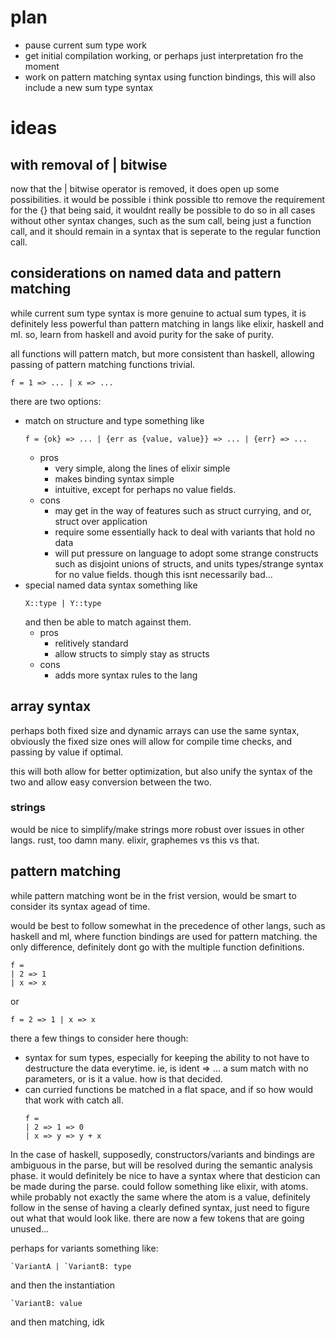 # plan

- pause current sum type work 
- get initial compilation working, or perhaps just interpretation fro the moment
- work on pattern matching syntax using function bindings, this will also include a new sum type syntax

# ideas

## with removal of | bitwise
    
now that the | bitwise operator is removed, it does open up some possibilities.
it would be possible i think possible tto remove the requirement for the {}
that being said, it wouldnt really be possible to do so in all cases without other syntax changes, 
such as the sum call, being just a function call, and it should remain in a syntax that is seperate to the regular function call.

## considerations on named data and pattern matching

while current sum type syntax is more genuine to actual sum types,
it is definitely less powerful than pattern matching in langs like elixir, haskell and ml.
so, learn from haskell and avoid purity for the sake of purity.

all functions will pattern match, but more consistent than haskell, allowing passing of pattern matching functions trivial.
```
f = 1 => ... | x => ...
```

there are two options:
- match on structure and type
    something like
    ```
    f = {ok} => ... | {err as {value, value}} => ... | {err} => ...
    ```
    - pros
        - very simple, along the lines of elixir simple
        - makes binding syntax simple
        - intuitive, except for perhaps no value fields.
    - cons
        - may get in the way of features such as struct currying, and or, struct over application
        - require some essentially hack to deal with variants that hold no data
        - will put pressure on language to adopt some strange constructs
            such as disjoint unions of structs, and units types/strange syntax for no value fields.
            though this isnt necessarily bad...
- special named data syntax
    something like 
    ```
    X::type | Y::type
    ```
    and then be able to match against them. 
    - pros
        - relitively standard
        - allow structs to simply stay as structs
    - cons
        - adds more syntax rules to the lang

## array syntax

perhaps both fixed size and dynamic arrays can use the same syntax,
obviously the fixed size ones will allow for compile time checks, and passing by value if optimal.

this will both allow for better optimization, but also unify the syntax of the two and allow easy conversion between the two.

### strings

would be nice to simplify/make strings more robust over issues in other langs.
rust, too damn many. 
elixir, graphemes vs this vs that.

## pattern matching

while pattern matching wont be in the frist version, would be smart to consider its syntax agead of time.

would be best to follow somewhat in the precedence of other langs, such as haskell and ml,
where function bindings are used for pattern matching.
the only difference, definitely dont go with the multiple function definitions.

```
f = 
| 2 => 1
| x => x
```

or 

```
f = 2 => 1 | x => x
```

there a few things to consider here though:
- syntax for sum types, especially for keeping the ability to not have to destructure the data everytime.
    ie, is ident => ... a sum match with no parameters, or is it a value. how is that decided.
- can curried functions be matched in a flat space, and if so how would that work with catch all.
    ```
    f = 
    | 2 => 1 => 0
    | x => y => y + x
    ```

In the case of haskell, supposedly, constructors/variants and bindings are ambiguous in the parse,
but will be resolved during the semantic analysis phase.
it would definitely be nice to have a syntax where that desticion can be made during the parse.
could follow something like elixir, with atoms.
while probably not exactly the same where the atom is a value, definitely follow in the sense 
of having a clearly defined syntax, just need to figure out what that would look like.
there are now a few tokens that are going unused...

perhaps for variants something like:
```
`VariantA | `VariantB: type 
```
and then the instantiation
```
`VariantB: value 
```
and then matching, idk
